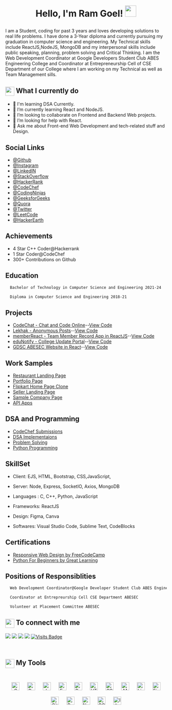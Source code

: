 
<h1><p align="center">Hello, I'm Ram Goel! <a href="https://linkedin.com/in/ramgoel19"><img src="https://media.giphy.com/media/hvRJCLFzcasrR4ia7z/giphy.gif" width="35px"></h1></a></p>

I am a Student, coding for past 3 years and loves developing solutions to real life problems. I have done a 3-Year diploma and currently pursuing my graduation in computer science and engineering. My Technical skills include ReactJS,NodeJS, MongoDB and my interpersonal skills include public speaking, planning, problem solving and Critical Thinking. I am the Web Development Coordinator at Google Developers Student Club ABES Engineering College and Coordinator at Entrepreneurship Cell of CSE Department of our College where I am working on my Technical as well as Team Management sills.


<h2><img src="https://emojis.slackmojis.com/emojis/images/1453406830/264/success-kid.png?1453406830" align="center"
                width="28" /> What I currently do</h2>

- 🔭 I'm learning DSA Currently.
- 🌱 I’m currently learning React and NodeJS.
- 👯 I’m looking to collaborate on Frontend and Backend Web projects.
- 🤔 I’m looking for help with React.
- 💬 Ask me about Front-end Web Development and tech-related stuff and Design.



## Social Links

- [@Github](https://www.github.com/RamGoel)
- [@Instagram](https://www.instagram.com/ramgoel_)
- [@LinkedIN](https://www.linkedin.com/in/ramgoel/)
- [@StackOverflow](https://stackoverflow.com/users/17023732/ram-goel)
- [@HackerRank](https://www.hackerrank.com/Rgoel766)
- [@CodeChef](https://www.codechef.com/users/ramgoel)
- [@CodingNinjas](https://profile.codingninjas.com/bb05dda3-214e-41b6-84fd-ea6708ac75a4?_ga=2.89461016.2094404748.1647182746-348052578.1646569954)
- [@GeeksforGeeks](https://auth.geeksforgeeks.org/user/rgoel766/)
- [@Quora](https://www.quora.com/profile/Ram-Goel-27/)
- [@Twitter](https://twitter.com/RamGoel19)
- [@LeetCode](https://leetcode.com/rgoel766/)
- [@HackerEarth](https://www.hackerearth.com/@rgoel766)


## Achievements

- 4 Star C++ Coder@Hackerrank
- 1 Star Coder@CodeChef
- 300+ Contributions on Github
## Education



```bash
  Bachelor of Technology in Computer Science and Engineering 2021-24
```



```bash
  Diploma in Computer Science and Engineering 2018-21
```

## Projects

- [CodeChat - Chat and Code Online](https://codechatapp.herokuapp.com/)--[View Code](https://github.com/RamGoel/CodeChat)
- [Lekhak - Anonymous Posts](https://lekhak.herokuapp.com/)--[View Code](https://github.com/RamGoel/Lekhak)
- [memberReact - Team Member Record App in ReactJS](https://team-manage-react.netlify.app/)--[View Code](https://github.com/RamGoel/memberReact)
- [eduNotify - College Update Portal](https://edunotify.herokuapp.com/)--[View Code](https://github.com/RamGoel/eduNotify)
- [GDSC ABESEC Website in React](https://gdscabesec-rg.netlify.app/)--[View Code](https://github.com/RamGoel/clubwebsite)

## Work Samples

- [Restaurant Landing Page](https://ramgoel.github.io/SiteDesigns/freelanceWebsites-main/FaujiRestaurant/index.html)
- [Portfolio Page](https://ramgoel.github.io/SiteDesigns/PortfolioWebsiteDesign/index.html)
- [Flipkart Home Page Clone](https://ramgoel.github.io/SiteDesigns/flipkart/index.html)
- [Seller Landing Page](https://ramgoel.github.io/SiteDesigns/GoelSellers/index.html)
- [Sample Company Page](https://ramgoel.github.io/Ram_DSCABESEC)
- [API Apps](https://ramgoel.github.io/WebWork/api%20apps/index.html)

## DSA and Programming

- [CodeChef Submissions ](https://github.com/RamGoel/InternshipAssesment/tree/main/Prabal)
- [DSA Implementaions](https://github.com/RamGoel/RamGoel/tree/main/DataStructure)
- [Problem Solving](https://github.com/RamGoel/RamGoel/tree/main/ProblemSolving)
- [Python Programming](https://github.com/RamGoel/RamGoel/tree/main/Python)






## SkillSet

- Client: EJS, HTML, Bootstrap, CSS,JavaScript, 

- Server: Node, Express, SocketIO, Axios, MongoDB

- Languages : C, C++, Python, JavaScript

- Frameworks: ReactJS

- Design: Figma, Canva

- Softwares: Visual Studio Code, Sublime Text, CodeBlocks




## Certifications

- [Responsive Web Design by FreeCodeCamp](https://olympus1.mygreatlearning.com/course_certificate/ESQSPGUA)
- [Python For Beginners by Great Learning](https://www.freecodecamp.org/certification/fcce67a112e-b0a8-4351-8e43-f12287a1f12f/responsive-web-design)




## Positions of Responsiblities



```bash
  Web Development Coordinator@Google Developer Student Club ABES Engineering College
```



```bash
  Coordinator at Entrepreurship Cell CSE Department ABESEC
```

```bash
  Volunteer at Placement Committee ABESEC
```

<summary><h2><img src="https://emojis.slackmojis.com/emojis/images/1579216111/7550/pikachu_wave.gif?1579216111" align="center"
                width="28" /> To connect with me</h2></summary>

<p align = "center">
 
[<img src ="https://img.shields.io/badge/portfolio-%23.svg?&style=for-the-badge&logo=&logoColor=white%22">](https://ramgoel.github.io/RamGoel/)
[<img src="https://img.shields.io/badge/twitter-%231DA1F2.svg?&style=for-the-badge&logo=twitter&logoColor=white" />](https://twitter.com/ramgoel19) 
[<img src="https://img.shields.io/badge/linkedin-%230077B5.svg?&style=for-the-badge&logo=linkedin&logoColor=white" />](https://www.linkedin.com/in/RamGoel/)
[<img src = "https://img.shields.io/badge/instagram-%23E4405F.svg?&style=for-the-badge&logo=instagram&logoColor=white">](https://www.instagram.com/its_ramgoel/)
[![Visits Badge](https://badges.pufler.dev/visits/RahulMahesh62/RahulMahesh62?style=for-the-badge)](https://github.com/RamGoel)

</p>


<br>


<summary><h2><img src="https://emojis.slackmojis.com/emojis/images/1471045839/793/computerrage.gif?1471045839" align="center"
                width="28" /> My Tools</h2></summary>

<br>

<div align="center">  
<img style="margin: 10px" src="https://profilinator.rishav.dev/skills-assets/c-original.svg" alt="C" height="25" />  
<img style="margin: 10px" src="https://profilinator.rishav.dev/skills-assets/python-original.svg" alt="Python" height="25" />  
<img style="margin: 10px" src="https://profilinator.rishav.dev/skills-assets/javascript-original.svg" alt="JavaScript" height="25" />  
<img style="margin: 10px" src="https://profilinator.rishav.dev/skills-assets/express-original-wordmark.svg" alt="Express.js" height="25" />  
<img style="margin: 10px" src="https://profilinator.rishav.dev/skills-assets/react-original-wordmark.svg" alt="React" height="25" />  

<img style="margin: 10px" src="https://profilinator.rishav.dev/skills-assets/html5-original-wordmark.svg" alt="HTML5" height="25" />  
<img style="margin: 10px" src="https://profilinator.rishav.dev/skills-assets/css3-original-wordmark.svg" alt="CSS3" height="25" />  
<img style="margin: 10px" src="https://profilinator.rishav.dev/skills-assets/mongodb-original-wordmark.svg" alt="MongoDB" height="25" />  
<img style="margin: 10px" src="https://profilinator.rishav.dev/skills-assets/linux-original.svg" alt="Linux" height="25" />  

<img style="margin: 10px" src="https://profilinator.rishav.dev/skills-assets/figma-icon.svg" alt="Figma" height="25" />  
<img style="margin: 10px" src="https://profilinator.rishav.dev/skills-assets/git-scm-icon.svg" alt="Git" height="25" />  


<img style="margin: 10px" src="https://profilinator.rishav.dev/skills-assets/bootstrap-plain.svg" alt="Bootstrap" height="25" />  

<img style="margin: 10px" src="https://profilinator.rishav.dev/skills-assets/nodejs-original-wordmark.svg" alt="Node.js" height="25" />  
<img style="margin: 10px" src="https://profilinator.rishav.dev/skills-assets/google_cloud-icon.svg" alt="GCP" height="25" />  
<img style="margin: 10px" src="https://profilinator.rishav.dev/skills-assets/adobe_illustrator-icon.svg" alt="Illustrator" height="25" />  


</div>  

